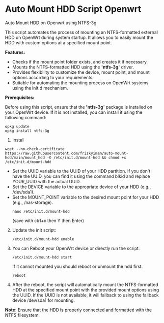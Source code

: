 # Auto Mount HDD Script Openwrt
Auto Mount HDD on Openwrt using NTFS-3g

This script automates the process of mounting an NTFS-formatted external HDD on OpenWrt during system startup. It allows you to easily mount the HDD with custom options at a specified mount point.

**Features:**

* Checks if the mount point folder exists, and creates it if necessary.
* Mounts the NTFS-formatted HDD using the **'ntfs-3g'** driver.
* Provides flexibility to customize the device, mount point, and mount options according to your requirements.
* Suitable for automating the mounting process on OpenWrt systems using the init.d mechanism.

**Prerequisites:**

Before using this script, ensure that the **'ntfs-3g'** package is installed on your OpenWrt device. If it is not installed, you can install it using the following command:
```
opkg update
opkg install ntfs-3g
```

1. Install
```
wget --no-check-certificate https://raw.githubusercontent.com/frizkyiman/auto-mount-hdd/main/mount_hdd -O /etc/init.d/mount-hdd && chmod +x /etc/init.d/mount-hdd
```

* Set the UUID variable to the UUID of your HDD partition. If you don't have the UUID, you can find it using the command blkid and replace YOUR_UUID with the actual UUID.
* Set the DEVICE variable to the appropriate device of your HDD (e.g., /dev/sda1).
* Set the MOUNT_POINT variable to the desired mount point for your HDD (e.g., /nas-storage).
   ```
   nano /etc/init.d/mount-hdd
   ```
  (save with ctrl+x then Y then Enter)
  
2. Update the init script:
   ```
   /etc/init.d/mount-hdd enable
   ```
3. You can Reboot your OpenWrt device or directly run the script:
   ```
   /etc/init.d/mount-hdd start
   ```
   If it cannot mounted you should reboot or unmount the hdd first.
   ```
   reboot
   ```
4. After the reboot, the script will automatically mount the NTFS-formatted HDD at the specified mount point with the provided mount options using the UUID. If the UUID is not available, it will fallback to using the fallback device /dev/sda1 for mounting.

**Note:** Ensure that the HDD is properly connected and formatted with the NTFS filesystem.
